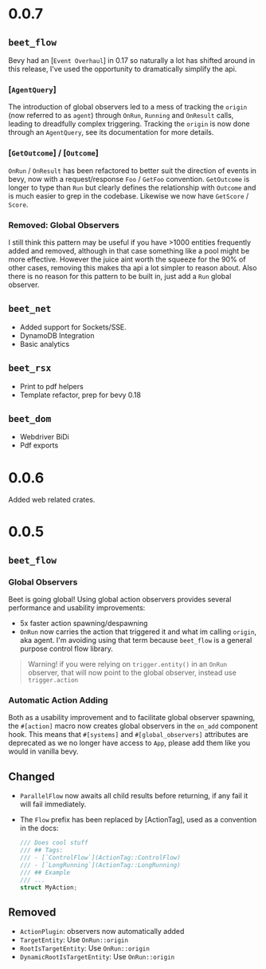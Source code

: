 
# 0.0.7

## `beet_flow`

Bevy had an [`Event Overhaul`] in 0.17 so naturally a lot has shifted around in this release, I've used the opportunity to dramatically simplify the api.

### [`AgentQuery`]

The introduction of global observers led to a mess of tracking the `origin` (now referred to as `agent`) through `OnRun`, `Running` and `OnResult` calls, leading to dreadfully complex triggering. Tracking the `origin` is now done through an `AgentQuery`, see its documentation for more details.

###  [`GetOutcome`] / [`Outcome`]

`OnRun` / `OnResult` has been refactored to better suit the direction of events in bevy, now with a request/response `Foo` / `GetFoo` convention. `GetOutcome` is longer to type than `Run` but clearly defines the relationship with `Outcome` and is much easier to grep in the codebase. Likewise we now have `GetScore` / `Score`.

### Removed: Global Observers

I still think this pattern may be useful if you have >1000 entities frequently added and removed, although in that case something like a pool might be more effective. However the juice aint worth the squeeze for the 90% of other cases, removing this makes tha api a lot simpler to reason about. Also there is no reason for this pattern to be built in, just add a `Run` global observer.


## `beet_net`

- Added support for Sockets/SSE.
- DynamoDB Integration
- Basic analytics

## `beet_rsx`
- Print to pdf helpers
- Template refactor, prep for bevy 0.18

## `beet_dom`
- Webdriver BiDi
- Pdf exports


# 0.0.6

Added web related crates.


# 0.0.5

## `beet_flow`

### Global Observers

Beet is going global! Using global action observers provides several performance and usability improvements:
- 5x faster action spawning/despawning
- `OnRun` now carries the action that triggered it and what im calling `origin`, aka agent. I'm avoiding using that term because `beet_flow` is a general purpose control flow library.
> Warning! if you were relying on `trigger.entity()` in an `OnRun` observer, that will now point to the global observer, instead use `trigger.action`


### Automatic Action Adding

Both as a usability improvement and to facilitate global observer spawning, the `#[action]` macro
now creates global observers in the `on_add` component hook. This means that `#[systems]` and `#[global_observers]` attributes are deprecated as we no longer have access to `App`, please add them like you would in vanilla bevy.

## Changed
- `ParallelFlow` now awaits all child results before returning, if any fail it will fail immediately.

- The `Flow` prefix has been replaced by [ActionTag], used as a convention in the docs:
	```rust
	/// Does cool stuff
	/// ## Tags:
	/// - [`ControlFlow`](ActionTag::ControlFlow)
	/// - [`LongRunning`](ActionTag::LongRunning)
	/// ## Example
	/// ...
	struct MyAction;
	```

## Removed
- `ActionPlugin`: observers now automatically added
- `TargetEntity`: Use `OnRun::origin`
- `RootIsTargetEntity`: Use `OnRun::origin`
- `DynamicRootIsTargetEntity`: Use `OnRun::origin`
